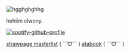 ![hgghghghhg](https://github.com/user-attachments/assets/3fb9353d-8750-4b63-998b-b89ac8eea907)


hehiim clwony.

[![spotify-github-profile](https://spotify-github-profile.kittinanx.com/api/view?uid=31xoa36pxkuiuesskrvghfzj3z4i&cover_image=true&theme=novatorem&show_offline=true&background_color=121212&interchange=false&bar_color=fcfcfc&bar_color_cover=true)](https://github.com/kittinan/spotify-github-profile)

[strawpage masterlist](https://clownywowny.straw.page/) ( ˶ˆᗜˆ˵ )‎‎‎‎ [atabook](https://itafushi.atabook.org) ( ˶ˆᗜˆ˵ )
